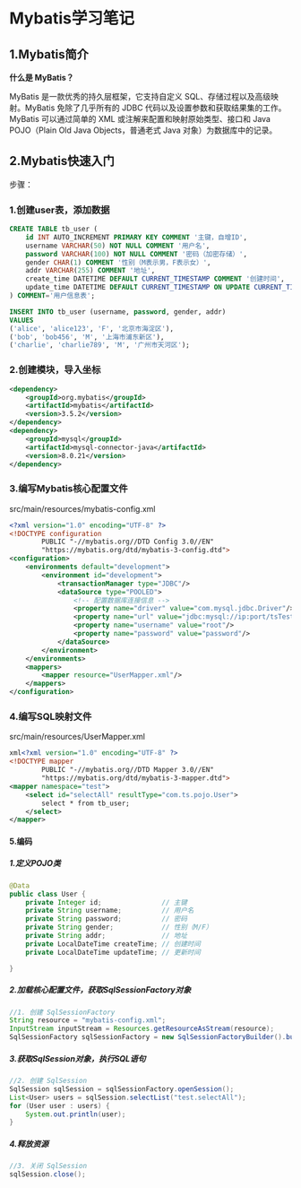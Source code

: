 # Mybatis学习笔记

## 1.Mybatis简介

**什么是 MyBatis？**

MyBatis 是一款优秀的持久层框架，它支持自定义 SQL、存储过程以及高级映射。MyBatis 免除了几乎所有的 JDBC 代码以及设置参数和获取结果集的工作。MyBatis 可以通过简单的 XML 或注解来配置和映射原始类型、接口和 Java POJO（Plain Old Java Objects，普通老式 Java 对象）为数据库中的记录。

## 2.Mybatis快速入门

步骤：

### 1.创建user表，添加数据

```sql
CREATE TABLE tb_user (
    id INT AUTO_INCREMENT PRIMARY KEY COMMENT '主键，自增ID',
    username VARCHAR(50) NOT NULL COMMENT '用户名',
    password VARCHAR(100) NOT NULL COMMENT '密码（加密存储）',
    gender CHAR(1) COMMENT '性别（M表示男，F表示女）',
    addr VARCHAR(255) COMMENT '地址',
    create_time DATETIME DEFAULT CURRENT_TIMESTAMP COMMENT '创建时间',
    update_time DATETIME DEFAULT CURRENT_TIMESTAMP ON UPDATE CURRENT_TIMESTAMP COMMENT '更新时间'
) COMMENT='用户信息表';

INSERT INTO tb_user (username, password, gender, addr)
VALUES
('alice', 'alice123', 'F', '北京市海淀区'),
('bob', 'bob456', 'M', '上海市浦东新区'),
('charlie', 'charlie789', 'M', '广州市天河区');

```

### 2.创建模块，导入坐标

```xml
<dependency>
    <groupId>org.mybatis</groupId>
    <artifactId>mybatis</artifactId>
    <version>3.5.2</version>
</dependency>
<dependency>
    <groupId>mysql</groupId>
    <artifactId>mysql-connector-java</artifactId>
    <version>8.0.21</version>
</dependency>
```

### 3.编写Mybatis核心配置文件

src/main/resources/mybatis-config.xml

```xml
<?xml version="1.0" encoding="UTF-8" ?>
<!DOCTYPE configuration
        PUBLIC "-//mybatis.org//DTD Config 3.0//EN"
        "https://mybatis.org/dtd/mybatis-3-config.dtd">
<configuration>
    <environments default="development">
        <environment id="development">
            <transactionManager type="JDBC"/>
            <dataSource type="POOLED">
                <!-- 配置数据库连接信息 -->
                <property name="driver" value="com.mysql.jdbc.Driver"/>
                <property name="url" value="jdbc:mysql://ip:port/tsTest?useSSl=false"/>
                <property name="username" value="root"/>
                <property name="password" value="password"/>
            </dataSource>
        </environment>
    </environments>
    <mappers>
        <mapper resource="UserMapper.xml"/>
    </mappers>
</configuration>
```

### 4.编写SQL映射文件

src/main/resources/UserMapper.xml

```xml
xml<?xml version="1.0" encoding="UTF-8" ?>
<!DOCTYPE mapper
        PUBLIC "-//mybatis.org//DTD Mapper 3.0//EN"
        "https://mybatis.org/dtd/mybatis-3-mapper.dtd">
<mapper namespace="test">
    <select id="selectAll" resultType="com.ts.pojo.User">
        select * from tb_user;
    </select>
</mapper>
```

#### 5.编码

##### 1.定义POJO类

```java
@Data
public class User {
    private Integer id;               // 主键
    private String username;          // 用户名
    private String password;          // 密码
    private String gender;            // 性别（M/F）
    private String addr;              // 地址
    private LocalDateTime createTime; // 创建时间
    private LocalDateTime updateTime; // 更新时间

}
```

##### 2.加载核心配置文件，获取SqlSessionFactory对象

```java
//1. 创建 SqlSessionFactory
String resource = "mybatis-config.xml";
InputStream inputStream = Resources.getResourceAsStream(resource);
SqlSessionFactory sqlSessionFactory = new SqlSessionFactoryBuilder().build(inputStream);
```

##### 3.获取SqlSession对象，执行SQL语句

```java
//2. 创建 SqlSession
SqlSession sqlSession = sqlSessionFactory.openSession();
List<User> users = sqlSession.selectList("test.selectAll");
for (User user : users) {
    System.out.println(user);
}
```

##### 4.释放资源

```java
//3. 关闭 SqlSession
sqlSession.close();
```